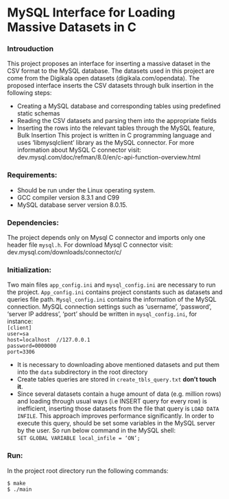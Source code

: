 # MySQL Interface for Loading Massive Datasets in C
### Introuduction

This project proposes an interface for inserting a massive dataset in the CSV format to the MySQL database.
The datasets used in this project are come from the Digikala open datasets (digikala.com/opendata).
The proposed interface inserts the CSV datasets through bulk insertion in the following steps:
- Creating a MySQL database and corresponding tables using predefined static schemas
- Reading the CSV datasets and parsing them into the appropriate fields
- Inserting the rows into the relevant tables through the MySQL feature, Bulk Insertion
This project is written in C programming language and uses ‘libmysqlclient’ library as the MySQL
connector. For more information about MySQL C connector visit:
dev.mysql.com/doc/refman/8.0/en/c-api-function-overview.html
### Requirements:
- Should be run under the Linux operating system.
- GCC compiler version 8.3.1 and C99
- MySQL database server version 8.0.15.
### Dependencies:
The project depends only on Mysql C connector and imports only one header file `mysql.h`.
For download Mysql C connector visit: dev.mysql.com/downloads/connector/c/
### Initialization:
Two main files `app_config.ini` and `mysql_config.ini` are necessary to run the project.
`App_config.ini` contains project constants such as datasets and queries file path.
`Mysql_config.ini` contains the information of the MySQL connection.
MySQL connection settings such as ‘username’, ‘password’, ‘server IP address’, ‘port’
should be written in `mysql_config.ini`, for instance:  
`[client]`  
`user=sa`  
`host=localhost  //127.0.0.1`  
`password=0000000`  
`port=3306`  
- It is necessary to downloading above mentioned datasets and put them into the `data` subdirectory in the root directory
- Create tables queries are stored in `create_tbls_query.txt` **don’t touch it**.
- Since several datasets contain a huge amount of data (e.g. million rows) and loading through
usual ways (i.e INSERT query for every row) is inefficient, inserting those datasets from the file
that query is `LOAD DATA INFILE`. This approach improves performance significantly. In order
to execute this query, should be set some variables in the MySQL server by the user. So run
below command in the MySQL shell:  
`SET GLOBAL VARIABLE local_infile = ‘ON’;`
### Run:
In the project root directory run the following commands:

`$ make`  
`$ ./main`  
